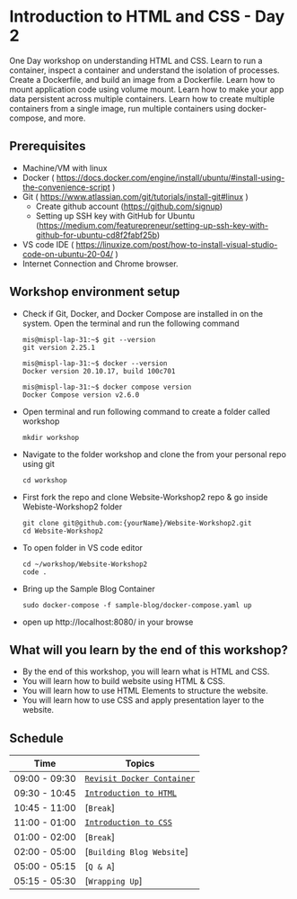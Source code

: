 # Introduction to HTML and CSS - Day 2

One Day workshop on understanding HTML and CSS. Learn to run a container, inspect a container and understand the isolation of processes. Create a Dockerfile, and build an image from a Dockerfile. Learn how to mount application code using volume mount. Learn how to make your app data persistent across multiple containers. Learn how to create multiple containers from a single image, run multiple containers using docker-compose, and more.

## Prerequisites
 - Machine/VM with linux
 - Docker  ( https://docs.docker.com/engine/install/ubuntu/#install-using-the-convenience-script )
 - Git     ( https://www.atlassian.com/git/tutorials/install-git#linux )
   - Create github account (https://github.com/signup)
   - Setting up SSH key with GitHub for Ubuntu
 (https://medium.com/featurepreneur/setting-up-ssh-key-with-github-for-ubuntu-cd8f2fabf25b)
 - VS code IDE ( https://linuxize.com/post/how-to-install-visual-studio-code-on-ubuntu-20-04/ )
 - Internet Connection and Chrome browser.

## Workshop environment setup 
 - Check if Git, Docker, and Docker Compose are installed in on the system. Open the terminal and run the following command
   ```
   mis@mispl-lap-31:~$ git --version
   git version 2.25.1

   mis@mispl-lap-31:~$ docker --version
   Docker version 20.10.17, build 100c701

   mis@mispl-lap-31:~$ docker compose version
   Docker Compose version v2.6.0

   ```
 - Open terminal and run following command to create a folder called workshop
    ```
    mkdir workshop
    ```
 - Navigate to the folder workshop and clone the from your personal repo using git
    ```
    cd workshop
    ```
 - First fork the repo and clone Website-Workshop2 repo & go inside Webiste-Workshop2 folder
    ``` 
    git clone git@github.com:{yourName}/Website-Workshop2.git
    cd Website-Workshop2
    ```
 - To open folder in VS code editor
    ```
    cd ~/workshop/Website-Workshop2
    code .
    ```
 - Bring up the Sample Blog Container
    ```
    sudo docker-compose -f sample-blog/docker-compose.yaml up

    ```

 - open up http://localhost:8080/ in your browse

## What will you learn by the end of this workshop?
- By the end of this workshop, you will learn what is HTML and CSS.
- You will learn how to build website using HTML & CSS.
- You will learn how to use HTML Elements to structure the website.
- You will learn how to use CSS and apply presentation layer to the website.

## Schedule

| Time          | Topics
|---------------|-------
| 09:00 - 09:30 |  [`Revisit Docker Container`](app_nginx.md)
| 09:30 - 10:45 |  [`Introduction to HTML`](html_intro.md)
| 10:45 - 11:00 |  [`Break`]
| 11:00 - 01:00 |  [`Introduction to CSS`](css_intro.md)
| 01:00 - 02:00 |  [`Break`]
| 02:00 - 05:00 |  [`Building Blog Website`]
| 05:00 - 05:15 |  [`Q & A`]
| 05:15 - 05:30 |  [`Wrapping Up`]